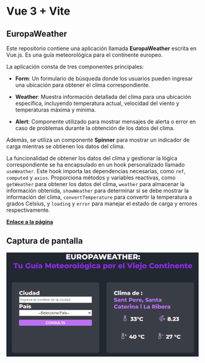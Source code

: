 # Vue 3 + Vite

## EuropaWeather

Este repositorio contiene una aplicación llamada **EuropaWeather** escrita en Vue.js. Es una guía meteorológica para el continente europeo.

La aplicación consta de tres componentes principales:

- **Form**: Un formulario de búsqueda donde los usuarios pueden ingresar una ubicación para obtener el clima correspondiente.

- **Weather**: Muestra información detallada del clima para una ubicación específica, incluyendo temperatura actual, velocidad del viento y temperaturas máxima y mínima.

- **Alert**: Componente utilizado para mostrar mensajes de alerta o error en caso de problemas durante la obtención de los datos del clima.

Además, se utiliza un componente **Spinner** para mostrar un indicador de carga mientras se obtienen los datos del clima.

La funcionalidad de obtener los datos del clima y gestionar la lógica correspondiente se ha encapsulado en un hook personalizado llamado `useWeather`. Este hook importa las dependencias necesarias, como `ref`, `computed` y `axios`. Proporciona métodos y variables reactivas, como `getWeather` para obtener los datos del clima, `weather` para almacenar la información obtenida, `showWeather` para determinar si se debe mostrar la información del clima, `convertTemperature` para convertir la temperatura a grados Celsius, y `loading` y `error` para manejar el estado de carga y errores respectivamente.

**[Enlace a la página](https://weather-yubalhh.netlify.app/)**


## Captura de pantalla

![Alt text](europaweather.PNG)

